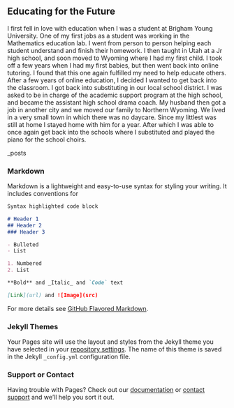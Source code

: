 ## Educating for the Future

I first fell in love with education when I was a student at Brigham Young University. One of my first jobs as a student was working in the Mathematics education lab. 
I went from person to person helping each student understand and finish their homework. I then taught in Utah at a Jr high school, and soon moved to Wyoming where I had my first child. 
I took off a few years when I had my first babies, but then went back into online tutoring. I found that this one again fulfilled my need to help educate others. 
After a few years of online education, I decided I wanted to get back into the classroom. I got back into substituting in our local school district. 
I was asked to be in charge of the academic support program at the high school, and became the assistant high school drama coach. 
My husband then got a job in another city and we moved our family to Northern Wyoming. We lived in a very small town in which there was no daycare. Since my littlest was still at home I stayed home with him for a year. After which I was able to once again get back into the schools where I substituted and played the piano for the school choirs. 

_posts

### Markdown

Markdown is a lightweight and easy-to-use syntax for styling your writing. It includes conventions for

```markdown
Syntax highlighted code block

# Header 1
## Header 2
### Header 3

- Bulleted
- List

1. Numbered
2. List

**Bold** and _Italic_ and `Code` text

[Link](url) and ![Image](src)
```

For more details see [GitHub Flavored Markdown](https://guides.github.com/features/mastering-markdown/).

### Jekyll Themes

Your Pages site will use the layout and styles from the Jekyll theme you have selected in your [repository settings](https://github.com/rarudd1/Educating_for_the_Future/settings). The name of this theme is saved in the Jekyll `_config.yml` configuration file.

### Support or Contact

Having trouble with Pages? Check out our [documentation](https://help.github.com/categories/github-pages-basics/) or [contact support](https://github.com/contact) and we’ll help you sort it out.
